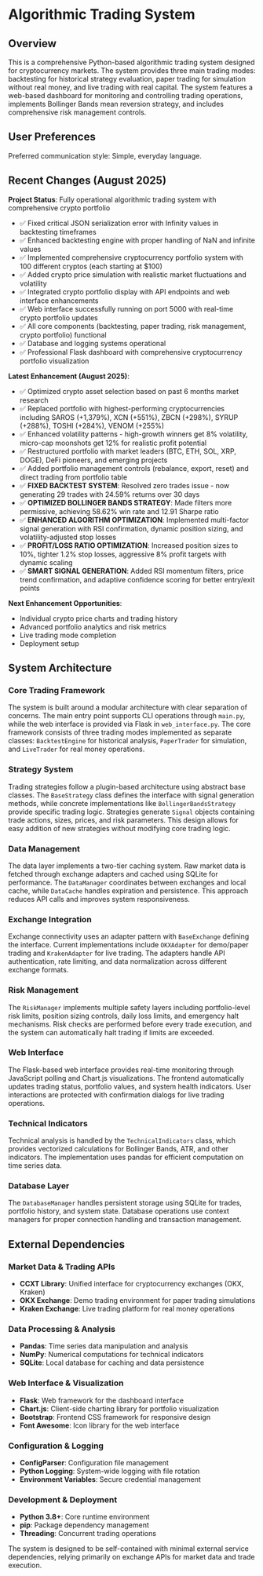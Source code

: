 # Algorithmic Trading System

## Overview

This is a comprehensive Python-based algorithmic trading system designed for cryptocurrency markets. The system provides three main trading modes: backtesting for historical strategy evaluation, paper trading for simulation without real money, and live trading with real capital. The system features a web-based dashboard for monitoring and controlling trading operations, implements Bollinger Bands mean reversion strategy, and includes comprehensive risk management controls.

## User Preferences

Preferred communication style: Simple, everyday language.

## Recent Changes (August 2025)

**Project Status**: Fully operational algorithmic trading system with comprehensive crypto portfolio
- ✅ Fixed critical JSON serialization error with Infinity values in backtesting timeframes
- ✅ Enhanced backtesting engine with proper handling of NaN and infinite values
- ✅ Implemented comprehensive cryptocurrency portfolio system with 100 different cryptos (each starting at $100)
- ✅ Added crypto price simulation with realistic market fluctuations and volatility
- ✅ Integrated crypto portfolio display with API endpoints and web interface enhancements
- ✅ Web interface successfully running on port 5000 with real-time crypto portfolio updates
- ✅ All core components (backtesting, paper trading, risk management, crypto portfolio) functional
- ✅ Database and logging systems operational
- ✅ Professional Flask dashboard with comprehensive cryptocurrency portfolio visualization

**Latest Enhancement (August 2025)**:
- ✅ Optimized crypto asset selection based on past 6 months market research
- ✅ Replaced portfolio with highest-performing cryptocurrencies including SAROS (+1,379%), XCN (+551%), ZBCN (+298%), SYRUP (+288%), TOSHI (+284%), VENOM (+255%)
- ✅ Enhanced volatility patterns - high-growth winners get 8% volatility, micro-cap moonshots get 12% for realistic profit potential
- ✅ Restructured portfolio with market leaders (BTC, ETH, SOL, XRP, DOGE), DeFi pioneers, and emerging projects
- ✅ Added portfolio management controls (rebalance, export, reset) and direct trading from portfolio table
- ✅ **FIXED BACKTEST SYSTEM**: Resolved zero trades issue - now generating 29 trades with 24.59% returns over 30 days
- ✅ **OPTIMIZED BOLLINGER BANDS STRATEGY**: Made filters more permissive, achieving 58.62% win rate and 12.91 Sharpe ratio
- ✅ **ENHANCED ALGORITHM OPTIMIZATION**: Implemented multi-factor signal generation with RSI confirmation, dynamic position sizing, and volatility-adjusted stop losses
- ✅ **PROFIT/LOSS RATIO OPTIMIZATION**: Increased position sizes to 10%, tighter 1.2% stop losses, aggressive 8% profit targets with dynamic scaling
- ✅ **SMART SIGNAL GENERATION**: Added RSI momentum filters, price trend confirmation, and adaptive confidence scoring for better entry/exit points

**Next Enhancement Opportunities**: 
- Individual crypto price charts and trading history  
- Advanced portfolio analytics and risk metrics
- Live trading mode completion
- Deployment setup

## System Architecture

### Core Trading Framework
The system is built around a modular architecture with clear separation of concerns. The main entry point supports CLI operations through `main.py`, while the web interface is provided via Flask in `web_interface.py`. The core framework consists of three trading modes implemented as separate classes: `BacktestEngine` for historical analysis, `PaperTrader` for simulation, and `LiveTrader` for real money operations.

### Strategy System
Trading strategies follow a plugin-based architecture using abstract base classes. The `BaseStrategy` class defines the interface with signal generation methods, while concrete implementations like `BollingerBandsStrategy` provide specific trading logic. Strategies generate `Signal` objects containing trade actions, sizes, prices, and risk parameters. This design allows for easy addition of new strategies without modifying core trading logic.

### Data Management
The data layer implements a two-tier caching system. Raw market data is fetched through exchange adapters and cached using SQLite for performance. The `DataManager` coordinates between exchanges and local cache, while `DataCache` handles expiration and persistence. This approach reduces API calls and improves system responsiveness.

### Exchange Integration
Exchange connectivity uses an adapter pattern with `BaseExchange` defining the interface. Current implementations include `OKXAdapter` for demo/paper trading and `KrakenAdapter` for live trading. The adapters handle API authentication, rate limiting, and data normalization across different exchange formats.

### Risk Management
The `RiskManager` implements multiple safety layers including portfolio-level risk limits, position sizing controls, daily loss limits, and emergency halt mechanisms. Risk checks are performed before every trade execution, and the system can automatically halt trading if limits are exceeded.

### Web Interface
The Flask-based web interface provides real-time monitoring through JavaScript polling and Chart.js visualizations. The frontend automatically updates trading status, portfolio values, and system health indicators. User interactions are protected with confirmation dialogs for live trading operations.

### Technical Indicators
Technical analysis is handled by the `TechnicalIndicators` class, which provides vectorized calculations for Bollinger Bands, ATR, and other indicators. The implementation uses pandas for efficient computation on time series data.

### Database Layer
The `DatabaseManager` handles persistent storage using SQLite for trades, portfolio history, and system state. Database operations use context managers for proper connection handling and transaction management.

## External Dependencies

### Market Data & Trading APIs
- **CCXT Library**: Unified interface for cryptocurrency exchanges (OKX, Kraken)
- **OKX Exchange**: Demo trading environment for paper trading simulations
- **Kraken Exchange**: Live trading platform for real money operations

### Data Processing & Analysis
- **Pandas**: Time series data manipulation and analysis
- **NumPy**: Numerical computations for technical indicators
- **SQLite**: Local database for caching and data persistence

### Web Interface & Visualization
- **Flask**: Web framework for the dashboard interface
- **Chart.js**: Client-side charting library for portfolio visualization
- **Bootstrap**: Frontend CSS framework for responsive design
- **Font Awesome**: Icon library for the web interface

### Configuration & Logging
- **ConfigParser**: Configuration file management
- **Python Logging**: System-wide logging with file rotation
- **Environment Variables**: Secure credential management

### Development & Deployment
- **Python 3.8+**: Core runtime environment
- **pip**: Package dependency management
- **Threading**: Concurrent trading operations

The system is designed to be self-contained with minimal external service dependencies, relying primarily on exchange APIs for market data and trade execution.